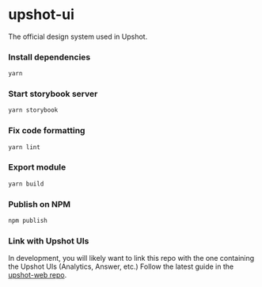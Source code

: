 # upshot-ui

The official design system used in Upshot.

### Install dependencies

```bash
yarn
```

### Start storybook server

```bash
yarn storybook
```

### Fix code formatting

```bash
yarn lint
```

### Export module

```bash
yarn build
```

### Publish on NPM

```bash
npm publish
```

### Link with Upshot UIs

In development, you will likely want to link this repo with the one containing the Upshot UIs (Analytics, Answer, etc.) Follow the latest guide in the [upshot-web repo](https://github.com/upshot-tech/upshot-web/blob/staging/README.md).
